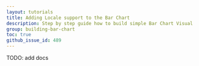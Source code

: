 ```yaml
---
layout: tutorials
title: Adding Locale support to the Bar Chart
description: Step by step guide how to build simple Bar Chart Visual
group: building-bar-chart
toc: true
github_issue_id: 489
---
```


TODO: add docs
